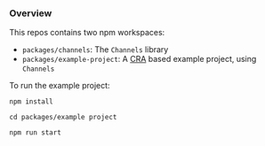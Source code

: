 ### Overview
This repos contains two npm workspaces: 

* `packages/channels`: The `Channels` library
* `packages/example-project`: A [CRA](https://create-react-app.dev/) based example project, using `Channels`

To run the example project:
```
npm install  

cd packages/example project

npm run start
```